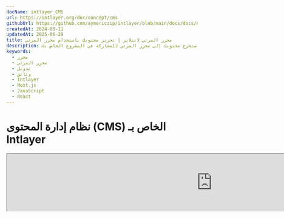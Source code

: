 ```yaml
---
docName: intlayer_CMS
url: https://intlayer.org/doc/concept/cms
githubUrl: https://github.com/aymericzip/intlayer/blob/main/docs/docs/en/intlayer_CMS.md
createdAt: 2024-08-11
updatedAt: 2025-06-29
title: محرر المرئي لِانتلاير | تحرير محتوىك باستخدام محرر المرئي
description: استخرج محتوىك إلى محرر المرئي للمشاركة في المشروع الخاص بك.
keywords:
  - محرر
  - محرر المرئي
  - تدويل
  - وثائق
  - Intlayer
  - Next.js
  - JavaScript
  - React
---
```


# نظام إدارة المحتوى (CMS) الخاص بـ Intlayer

<iframe title="Visual Editor + CMS for Your Web App: Intlayer Explained" class="m-auto aspect-[16/9] w-full overflow-hidden rounded-lg border-0" allow="autoplay; gyroscope;" loading="lazy" width="1080" height="auto" src="https://www.youtube.com/embed/UDDTnirwi_4?autoplay=0&amp;origin=http://intlayer.org&amp;controls=0&amp;rel=1"/>

نظام إدارة المحتوى Intlayer هو تطبيق يتيح لك فصل محتوى مشروع Intlayer الخاص بك.

لهذا الغرض، يقدم Intlayer مفهوم "القواميس البعيدة".

![واجهة نظام إدارة المحتوى Intlayer](https://github.com/aymericzip/intlayer/blob/main/docs/assets/CMS.png)

## فهم القواميس البعيدة

يقوم Intlayer بالتمييز بين القواميس "المحلية" و"البعيدة".

- القاموس "المحلي" هو قاموس يتم الإعلان عنه في مشروع Intlayer الخاص بك، مثل ملف الإعلان عن زر أو شريط التنقل الخاص بك. لا معنى لفصل المحتوى في هذه الحالة لأن هذا المحتوى ليس من المفترض تغييره بشكل متكرر.

- القاموس "البعيد" هو قاموس يتم إدارته من خلال نظام إدارة المحتوى Intlayer. يمكن أن يكون مفيدًا للسماح لفريقك بإدارة المحتوى مباشرةً على موقعك، كما يهدف إلى استخدام ميزات اختبار A/B وتحسين محركات البحث التلقائي.

## المحرر البصري مقابل نظام إدارة المحتوى

[المحرر البصري Intlayer](https://github.com/aymericzip/intlayer/blob/main/docs/docs/ar/intlayer_visual_editor.md) هو أداة تتيح لك إدارة المحتوى في محرر بصري للقواميس المحلية. بمجرد إجراء تغيير، سيتم استبدال المحتوى في قاعدة الكود. هذا يعني أن التطبيق سيتم إعادة بنائه وستتم إعادة تحميل الصفحة لعرض المحتوى الجديد.

على النقيض من ذلك، فإن نظام إدارة المحتوى Intlayer هو أداة تتيح لك إدارة المحتوى في محرر بصري للقواميس البعيدة. بمجرد إجراء تغيير، لن يؤثر المحتوى على قاعدة الكود. وسيعرض الموقع تلقائيًا المحتوى الذي تم تغييره.

## التكامل

لمزيد من التفاصيل حول كيفية تثبيت الحزمة، راجع القسم ذي الصلة أدناه:

### التكامل مع Next.js

للتكامل مع Next.js، راجع [دليل الإعداد](https://github.com/aymericzip/intlayer/blob/main/docs/docs/ar/intlayer_with_nextjs_15.md).

### التكامل مع Create React App

للتكامل مع Create React App، راجع [دليل الإعداد](https://github.com/aymericzip/intlayer/blob/main/docs/docs/ar/intlayer_with_create_react_app.md).

### التكامل مع Vite + React

للتكامل مع Vite + React، راجع [دليل الإعداد](https://github.com/aymericzip/intlayer/blob/main/docs/docs/ar/intlayer_with_vite+react.md).

## التكوين

في ملف تكوين Intlayer الخاص بك، يمكنك تخصيص إعدادات نظام إدارة المحتوى:

```typescript fileName="intlayer.config.ts" codeFormat="typescript"
import type { IntlayerConfig } from "intlayer";

const config: IntlayerConfig = {
  // ... إعدادات التكوين الأخرى
  editor: {
    /**
     * مطلوب
     *
     * عنوان URL للتطبيق.
     * هذا هو عنوان URL المستهدف من قبل المحرر البصري.
     */
    applicationURL: process.env.INTLAYER_APPLICATION_URL,

    /**
     * مطلوب
     *
     * معرف العميل والسر الخاص بالعميل مطلوبان لتمكين المحرر.
     * يسمحان بتحديد هوية المستخدم الذي يقوم بتحرير المحتوى.
     * يمكن الحصول عليهما عن طريق إنشاء عميل جديد في لوحة تحكم Intlayer - المشاريع (https://intlayer.org/dashboard/projects).
     */
    clientId: process.env.INTLAYER_CLIENT_ID,
    clientSecret: process.env.INTLAYER_CLIENT_SECRET,

    /**
     * اختياري
     *
     * في حالة استضافة نظام إدارة المحتوى Intlayer ذاتيًا، يمكنك تعيين عنوان URL الخاص بنظام إدارة المحتوى.
     *
     * عنوان URL لنظام إدارة المحتوى Intlayer.
     * بشكل افتراضي، يتم تعيينه إلى https://intlayer.org
     */
    cmsURL: process.env.INTLAYER_CMS_URL,

    /**
     * اختياري
     *
     * في حالة استضافة نظام إدارة المحتوى Intlayer ذاتيًا، يمكنك تعيين عنوان URL الخاص بالخلفية.
     *
     * عنوان URL لنظام إدارة المحتوى Intlayer.
     * بشكل افتراضي، يتم تعيينه إلى https://back.intlayer.org
     */
    backendURL: process.env.INTLAYER_BACKEND_URL,
  },
};

export default config;
```

```javascript fileName="intlayer.config.mjs" codeFormat="esm"
/** @type {import('intlayer').IntlayerConfig} */
const config = {
  // ... إعدادات التكوين الأخرى
  editor: {
    /**
     * مطلوب
     *
     * عنوان URL للتطبيق.
     * هذا هو عنوان URL المستهدف من قبل المحرر البصري.
     */
    applicationURL: process.env.INTLAYER_APPLICATION_URL,

    /**
     * مطلوب
     *
     * معرف العميل والسر الخاص بالعميل مطلوبان لتمكين المحرر.
     * يسمحان بتحديد هوية المستخدم الذي يقوم بتحرير المحتوى.
     * يمكن الحصول عليهما عن طريق إنشاء عميل جديد في لوحة تحكم Intlayer - المشاريع (https://intlayer.org/dashboard/projects).
     */
    clientId: process.env.INTLAYER_CLIENT_ID,
    clientSecret: process.env.INTLAYER_CLIENT_SECRET,

    /**
     * اختياري
     *
     * في حالة استضافة نظام إدارة المحتوى Intlayer ذاتيًا، يمكنك تعيين عنوان URL الخاص بنظام إدارة المحتوى.
     *
     * عنوان URL لنظام إدارة المحتوى Intlayer.
     * بشكل افتراضي، يتم تعيينه إلى https://intlayer.org
     */
    cmsURL: process.env.INTLAYER_CMS_URL,

    /**
     * اختياري
     *
     * في حالة استضافة نظام إدارة المحتوى Intlayer ذاتيًا، يمكنك تعيين عنوان URL الخاص بالخلفية.
     *
     * عنوان URL لنظام إدارة المحتوى Intlayer.
     * بشكل افتراضي، يتم تعيينه إلى https://back.intlayer.org
     */
    backendURL: process.env.INTLAYER_BACKEND_URL,
  },
};

export default config;
```

```javascript fileName="intlayer.config.cjs" codeFormat="commonjs"
/** @type {import('intlayer').IntlayerConfig} */
const config = {
  // ... إعدادات التكوين الأخرى
  editor: {
    /**
     * مطلوب
     *
     * عنوان URL للتطبيق.
     * هذا هو عنوان URL المستهدف من قبل المحرر البصري.
     */
    applicationURL: process.env.INTLAYER_APPLICATION_URL,

    /**
     * مطلوب
     *
     * معرف العميل والسر الخاص بالعميل مطلوبان لتمكين المحرر.
     * يسمحان بتحديد هوية المستخدم الذي يقوم بتحرير المحتوى.
     * يمكن الحصول عليهما عن طريق إنشاء عميل جديد في لوحة تحكم Intlayer - المشاريع (https://intlayer.org/dashboard/projects).
     */
    clientId: process.env.INTLAYER_CLIENT_ID,
    clientSecret: process.env.INTLAYER_CLIENT_SECRET,

    /**
     * اختياري
     *
     * في حالة استضافة نظام إدارة المحتوى Intlayer ذاتيًا، يمكنك تعيين عنوان URL الخاص بنظام إدارة المحتوى.
     *
     * عنوان URL لنظام إدارة المحتوى Intlayer.
     * بشكل افتراضي، يتم تعيينه إلى https://intlayer.org
     */
    cmsURL: process.env.INTLAYER_CMS_URL,

    /**
     * اختياري
     *
     * في حالة استضافة نظام إدارة المحتوى Intlayer ذاتيًا، يمكنك تعيين عنوان URL الخاص بالخلفية.
     *
     * عنوان URL لنظام إدارة المحتوى Intlayer.
     * بشكل افتراضي، يتم تعيينه إلى https://back.intlayer.org
     */
    backendURL: process.env.INTLAYER_BACKEND_URL,
  },
};

module.exports = config;
```

> إذا لم يكن لديك معرف العميل والسر الخاص بالعميل، يمكنك الحصول عليهما عن طريق إنشاء عميل جديد في [لوحة تحكم Intlayer - المشاريع](https://intlayer.org/dashboard/projects).

> لرؤية جميع المعلمات المتاحة، راجع [وثائق التكوين](https://github.com/aymericzip/intlayer/blob/main/docs/docs/ar/configuration.md).

## استخدام نظام إدارة المحتوى

### دفع التكوين الخاص بك

لتكوين نظام إدارة المحتوى Intlayer، يمكنك استخدام أوامر [intlayer CLI](https://github.com/aymericzip/intlayer/tree/main/docs/ar/intlayer_cli.md).

```bash
npx intlayer config push
```

> إذا كنت تستخدم متغيرات البيئة في ملف التكوين `intlayer.config.ts`، يمكنك تحديد البيئة المطلوبة باستخدام الوسيطة `--env`:

```bash
npx intlayer config push --env production
```

يقوم هذا الأمر بتحميل التكوين الخاص بك إلى نظام إدارة المحتوى Intlayer.

### دفع قاموس

لتحويل القواميس المحلية الخاصة بك إلى قاموس بعيد، يمكنك استخدام أوامر [intlayer CLI](https://github.com/aymericzip/intlayer/tree/main/docs/ar/intlayer_cli.md).

```bash
npx intlayer dictionary push -d my-first-dictionary-key
```

> إذا كنت تستخدم متغيرات البيئة في ملف التكوين `intlayer.config.ts`، يمكنك تحديد البيئة المطلوبة باستخدام الوسيطة `--env`:

```bash
npx intlayer dictionary push -d my-first-dictionary-key --env production
```

يقوم هذا الأمر بتحميل قواميس المحتوى الأولية الخاصة بك، مما يجعلها متاحة لجلبها بشكل غير متزامن وتحريرها من خلال منصة Intlayer.

### تحرير القاموس

بعد ذلك، ستتمكن من رؤية وإدارة القاموس الخاص بك في [نظام إدارة المحتوى Intlayer](https://intlayer.org/dashboard/content).

## إعادة التحميل الفوري

يستطيع نظام إدارة المحتوى Intlayer إعادة تحميل القواميس تلقائيًا عند اكتشاف تغيير.

بدون إعادة التحميل الفوري، ستكون هناك حاجة إلى إنشاء جديد للتطبيق لعرض المحتوى الجديد.

من خلال تفعيل إعداد [`hotReload`](https://intlayer.org/doc/concept/configuration#editor-configuration)، سيقوم التطبيق تلقائيًا باستبدال المحتوى المحدث عند اكتشافه.

```typescript fileName="intlayer.config.ts" codeFormat="typescript"
import type { IntlayerConfig } from "intlayer";

const config: IntlayerConfig = {
  // ... إعدادات التكوين الأخرى
  editor: {
    // ... إعدادات التكوين الأخرى

    /**
     * يشير إلى ما إذا كان يجب على التطبيق إعادة تحميل تكوينات اللغة تلقائيًا عند اكتشاف تغيير.
     * على سبيل المثال، عند إضافة أو تحديث قاموس جديد، سيقوم التطبيق بتحديث المحتوى لعرضه في الصفحة.
     *
     * لأن إعادة التحميل الفوري تحتاج إلى اتصال مستمر بالخادم، فهي متاحة فقط لعملاء خطة `enterprise`.
     *
     * الافتراضي: false
     */
    hotReload: true,
  },
};

export default config;
```

```javascript fileName="intlayer.config.mjs" codeFormat="esm"
/** @type {import('intlayer').IntlayerConfig} */
const config = {
  // ... إعدادات التكوين الأخرى
  editor: {
    // ... إعدادات التكوين الأخرى

    /**
     * يشير إلى ما إذا كان يجب على التطبيق إعادة تحميل تكوينات اللغة تلقائيًا عند اكتشاف تغيير.
     * على سبيل المثال، عند إضافة أو تحديث قاموس جديد، سيقوم التطبيق بتحديث المحتوى لعرضه في الصفحة.
     *
     * لأن إعادة التحميل الفوري تحتاج إلى اتصال مستمر بالخادم، فهي متاحة فقط لعملاء خطة `enterprise`.
     *
     * الافتراضي: false
     */
    hotReload: true,
  },
};

export default config;
```

```javascript fileName="intlayer.config.cjs" codeFormat="commonjs"
/** @type {import('intlayer').IntlayerConfig} */
const config = {
  // ... إعدادات التكوين الأخرى
  editor: {
    // ... إعدادات التكوين الأخرى

    /**
     * يشير إلى ما إذا كان يجب على التطبيق إعادة تحميل تكوينات اللغة تلقائيًا عند اكتشاف تغيير.
     * على سبيل المثال، عند إضافة أو تحديث قاموس جديد، سيقوم التطبيق بتحديث المحتوى لعرضه في الصفحة.
     *
     * لأن إعادة التحميل الفوري تحتاج إلى اتصال مستمر بالخادم، فهي متاحة فقط لعملاء خطة `enterprise`.
     *
     * الافتراضي: false
     */
    hotReload: true,
  },
};

module.exports = config;
```

إعادة التحميل الفوري تستبدل المحتوى على كلا الجانبين الخادم والعميل.

- على جانب الخادم، يجب التأكد من أن عملية التطبيق لديها حق الوصول للكتابة إلى دليل `.intlayer/dictionaries`.
- على جانب العميل، تتيح إعادة التحميل الفوري للتطبيق إعادة تحميل المحتوى في المتصفح دون الحاجة إلى إعادة تحميل الصفحة. ومع ذلك، هذه الميزة متاحة فقط لمكونات العملاء.

> لأن إعادة التحميل الفوري تحتاج إلى اتصال مستمر بالخادم باستخدام `EventListener`، فهي متاحة فقط لعملاء خطة `enterprise`.

## التصحيح

إذا واجهت أي مشاكل مع نظام إدارة المحتوى، تحقق من التالي:

- التطبيق يعمل.

- تم تعيين إعدادات [`editor`](https://intlayer.org/doc/concept/configuration#editor-configuration) بشكل صحيح في ملف تكوين Intlayer الخاص بك.

  - الحقول المطلوبة:
    - يجب أن يتطابق عنوان URL للتطبيق مع الذي قمت بتعيينه في إعدادات المحرر (`applicationURL`).
    - عنوان URL لنظام إدارة المحتوى.

- تأكد من أن تكوين المشروع تم دفعه إلى نظام إدارة المحتوى Intlayer.

- يستخدم المحرر البصري إطار iframe لعرض موقعك. تأكد من أن سياسة أمان المحتوى (CSP) لموقعك تسمح بعنوان URL لنظام إدارة المحتوى كـ `frame-ancestors` ('https://intlayer.org' افتراضيًا). تحقق من وحدة تحكم المحرر لأي أخطاء.
